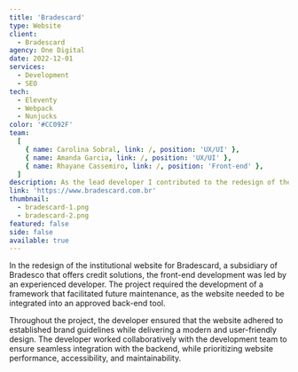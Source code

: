 ```yaml
---
title: 'Bradescard'
type: Website
client:
  - Bradescard
agency: One Digital
date: 2022-12-01
services:
  - Development
  - SEO
tech:
  - Eleventy
  - Webpack
  - Nunjucks
color: '#CC092F'
team:
  [
    { name: Carolina Sobral, link: /, position: 'UX/UI' },
    { name: Amanda Garcia, link: /, position: 'UX/UI' },
    { name: Rhayane Cassemiro, link: /, position: 'Front-end' },
  ]
description: As the lead developer I contributed to the redesign of the institutional website for Bradescard, a credit solutions provider and subsidiary of Bradesco. The project involved integrating the website with an approved back-end tool, which required the development of a frontend framework to streamline future maintenance. <br><br> In my role, I leveraged my technical expertise to implement a modern and user-friendly design while adhering to established brand guidelines. I worked collaboratively with the development team to ensure seamless integration with the backend, while prioritizing website performance, accessibility, and maintainability.
link: 'https://www.bradescard.com.br'
thumbnail:
  - bradescard-1.png
  - bradescard-2.png
featured: false
side: false
available: true
---
```


In the redesign of the institutional website for Bradescard, a subsidiary of Bradesco that offers credit solutions, the front-end development was led by an experienced developer. The project required the development of a framework that facilitated future maintenance, as the website needed to be integrated into an approved back-end tool.

Throughout the project, the developer ensured that the website adhered to established brand guidelines while delivering a modern and user-friendly design. The developer worked collaboratively with the development team to ensure seamless integration with the backend, while prioritizing website performance, accessibility, and maintainability.
